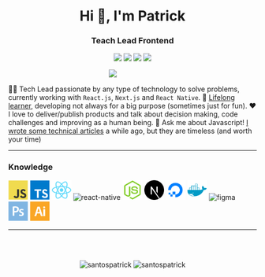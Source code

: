 <h1 align="center">Hi 👋, I'm Patrick</h1>
<h3 align="center">Teach Lead Frontend</h3>

<p align="center">
<a href="https://instagram.com/whoistrick" target="_blank"><img src="https://img.shields.io/badge/-Instagram-%23E4405F?style=for-the-badge&logo=instagram&logoColor=white" target="_blank"></a>
<a href = "mailto:info@santospatrick.com"><img src="https://img.shields.io/badge/Gmail-D14836?style=for-the-badge&logo=gmail&logoColor=white" target="_blank"></a>
<a href="https://www.linkedin.com/in/santospatrickdev" target="_blank"><img src="https://img.shields.io/badge/-LinkedIn-%230077B5?style=for-the-badge&logo=linkedin&logoColor=white" target="_blank"></a>
<a href="https://opensea.io/santospatrick" target="_blank"><img src="https://img.shields.io/badge/Ethereum-3C3C3D?style=for-the-badge&logo=Ethereum&logoColor=white" target="_blank"></a>
</p>

<img align="right" width="300px" src="https://ipfs.io/ipfs/QmT7WGWiUc6iH4KZLPofzfZpRvVAXdkypkW2ZzC2q1CbBC?filename=harry.webp">

</br>

<p>
👨‍💻 Tech Lead passionate by any type of technology to solve problems, currently working with <code>React.js</code>, <code>Next.js</code> and <code>React Native</code>. 📝 <a href="https://www.linkedin.com/in/santospatrickdev/" target="_blank">Lifelong learner</a>, developing not always for a big purpose (sometimes just for fun). ❤️ I love to deliver/publish products and talk about decision making, code challenges and improving as a human being. 💬 Ask me about Javascript! <a href="https://medium.com/@santospatrick" target="_blank">I wrote some technical articles</a> a while ago, but they are timeless (and worth your time) 
</p>

---

### Knowledge
<p align="left">
    <img src="https://raw.githubusercontent.com/devicons/devicon/master/icons/javascript/javascript-original.svg" alt="javascript" width="40" height="40"/> 
    <img src="https://raw.githubusercontent.com/devicons/devicon/master/icons/typescript/typescript-original.svg" alt="typescript" width="40" height="40"/> 
    <img src="https://raw.githubusercontent.com/devicons/devicon/master/icons/react/react-original.svg" alt="reactjs" width="40" height="40" /> 
    <img src="https://egghead.io/_next/image?url=https%3A%2F%2Fd2eip9sf3oo6c2.cloudfront.net%2Ftags%2Fimages%2F000%2F000%2F969%2Fthumb%2Freactnativelogo.png&w=96&q=75" alt="react-native" width="40" height="40"/> 
    <img src="https://raw.githubusercontent.com/devicons/devicon/master/icons/nodejs/nodejs-original.svg" alt="nodejs" width="40" height="40"/> 
    <img src="https://raw.githubusercontent.com/devicons/devicon/master/icons/nextjs/nextjs-original.svg" alt="nextjs" width="40" height="40"/> 
    <img src="https://raw.githubusercontent.com/devicons/devicon/master/icons/digitalocean/digitalocean-original.svg" alt="digital ocean" width="40" height="40"/>
    <img src="https://raw.githubusercontent.com/devicons/devicon/master/icons/docker/docker-plain.svg" alt="docker" width="40" height="40"/> 
    <img src="https://www.vectorlogo.zone/logos/figma/figma-icon.svg" alt="figma" width="40" height="40"/> 
    <img src="https://raw.githubusercontent.com/devicons/devicon/master/icons/photoshop/photoshop-plain.svg" alt="photoshop" width="40" height="40"/> 
    <img src="https://raw.githubusercontent.com/devicons/devicon/master/icons/illustrator/illustrator-plain.svg" alt="illustrator" width="40" height="40"/> 
</p>

---

</br>
</br>

<div>
<p align="center">
  <img height="180em" src="https://github-readme-stats.vercel.app/api/top-langs/?username=santospatrick&layout=compact&hide=html" alt="santospatrick" />
  <img height="180em" src="https://github-readme-stats.vercel.app/api?username=santospatrick&show_icons=true" alt="santospatrick" />
</p>
</div>
